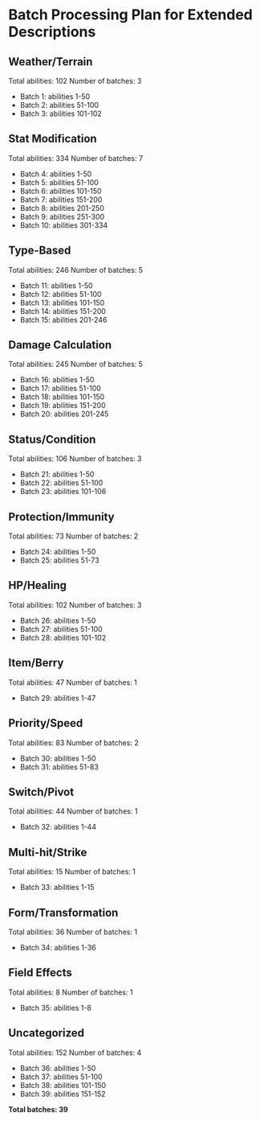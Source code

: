 # Batch Processing Plan for Extended Descriptions


## Weather/Terrain
Total abilities: 102
Number of batches: 3
- Batch 1: abilities 1-50
- Batch 2: abilities 51-100
- Batch 3: abilities 101-102

## Stat Modification
Total abilities: 334
Number of batches: 7
- Batch 4: abilities 1-50
- Batch 5: abilities 51-100
- Batch 6: abilities 101-150
- Batch 7: abilities 151-200
- Batch 8: abilities 201-250
- Batch 9: abilities 251-300
- Batch 10: abilities 301-334

## Type-Based
Total abilities: 246
Number of batches: 5
- Batch 11: abilities 1-50
- Batch 12: abilities 51-100
- Batch 13: abilities 101-150
- Batch 14: abilities 151-200
- Batch 15: abilities 201-246

## Damage Calculation
Total abilities: 245
Number of batches: 5
- Batch 16: abilities 1-50
- Batch 17: abilities 51-100
- Batch 18: abilities 101-150
- Batch 19: abilities 151-200
- Batch 20: abilities 201-245

## Status/Condition
Total abilities: 106
Number of batches: 3
- Batch 21: abilities 1-50
- Batch 22: abilities 51-100
- Batch 23: abilities 101-106

## Protection/Immunity
Total abilities: 73
Number of batches: 2
- Batch 24: abilities 1-50
- Batch 25: abilities 51-73

## HP/Healing
Total abilities: 102
Number of batches: 3
- Batch 26: abilities 1-50
- Batch 27: abilities 51-100
- Batch 28: abilities 101-102

## Item/Berry
Total abilities: 47
Number of batches: 1
- Batch 29: abilities 1-47

## Priority/Speed
Total abilities: 83
Number of batches: 2
- Batch 30: abilities 1-50
- Batch 31: abilities 51-83

## Switch/Pivot
Total abilities: 44
Number of batches: 1
- Batch 32: abilities 1-44

## Multi-hit/Strike
Total abilities: 15
Number of batches: 1
- Batch 33: abilities 1-15

## Form/Transformation
Total abilities: 36
Number of batches: 1
- Batch 34: abilities 1-36

## Field Effects
Total abilities: 8
Number of batches: 1
- Batch 35: abilities 1-8

## Uncategorized
Total abilities: 152
Number of batches: 4
- Batch 36: abilities 1-50
- Batch 37: abilities 51-100
- Batch 38: abilities 101-150
- Batch 39: abilities 151-152

**Total batches: 39**